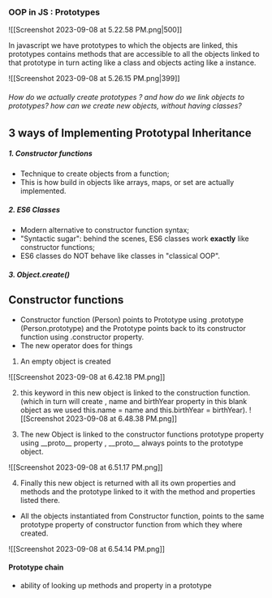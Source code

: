 
### OOP in JS : Prototypes

![[Screenshot 2023-09-08 at 5.22.58 PM.png|500]]

In javascript we have prototypes to which the objects are linked, this prototypes contains methods that are accessible to all the objects linked to that prototype in turn acting like a class and objects acting like a instance.

![[Screenshot 2023-09-08 at 5.26.15 PM.png|399]]

 
 
###### How do we actually create prototypes ? and how do we link objects to prototypes? how can we create new objects, without having classes?

## 3 ways of Implementing Prototypal Inheritance 

##### 1. Constructor functions
- Technique to create objects from a function;
- This is how build in objects like arrays, maps, or set are actually implemented.
##### 2. ES6 Classes
- Modern alternative to constructor function syntax;
- "Syntactic sugar": behind the scenes, ES6 classes work **exactly** like constructor functions;
- ES6 classes do NOT behave like classes in "classical OOP".
##### 3. Object.create()


## Constructor functions


- Constructor function (Person) points to  Prototype using .prototype (Person.prototype) and the Prototype points back to its constructor function using .constructor property.
- The new operator does for things

1. An empty object is created 

![[Screenshot 2023-09-08 at 6.42.18 PM.png]]
	
 2. this keyword in this new object is linked to the construction function. (which in turn will create , name and birthYear property in this blank object as we used this.name = name  and this.birthYear = birthYear).
 ![[Screenshot 2023-09-08 at 6.48.38 PM.png]]

3. The new Object is linked to the constructor functions prototype property using            \_\_proto__ property ,  \_\_proto__ always points to the prototype object.

 ![[Screenshot 2023-09-08 at 6.51.17 PM.png]]

4. Finally this new object is returned with all its own properties and methods and the prototype linked to it with the method and properties listed there.


- All the objects instantiated from Constructor function, points to the same prototype property of constructor function from which they where created.

![[Screenshot 2023-09-08 at 6.54.14 PM.png]]


#### Prototype chain 
- ability of looking up methods and property in a prototype 






